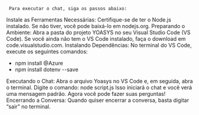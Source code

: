 <code> Para executar o chat, siga os passos abaixo: </code>

Instale as Ferramentas Necessárias: Certifique-se de ter o Node.js instalado. Se não tiver, você pode baixá-lo em nodejs.org.
Preparando o Ambiente: Abra a pasta do projeto YOASYS no seu Visual Studio Code (VS Code). Se você ainda não tem o VS Code instalado, faça o download em code.visualstudio.com.
Instalando Dependências: No terminal do VS Code, execute os seguintes comandos:
- npm install @Azure
- npm install dotenv --save

Executando o Chat: Abra o arquivo Yoasys no VS Code e, em seguida, abra o terminal. 
Digite o comando: node script.js
Isso iniciará o chat e você verá uma mensagem padrão. Agora você pode fazer suas perguntas!
Encerrando a Conversa: Quando quiser encerrar a conversa, basta digitar “sair” no terminal.

